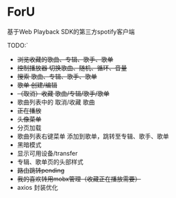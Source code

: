 # ForU

基于Web Playback SDK的第三方spotify客户端

TODO:`
- ~~浏览收藏的歌曲、专辑、歌手、歌单~~
- ~~控制播放器  切换歌曲、随机、循环、音量~~
- ~~搜索  歌曲、专辑、歌手、歌单~~
- ~~歌单  创建/编辑~~ 
- ~~（取消）收藏  歌曲/专辑/歌手/歌单~~
- 歌曲列表中的 取消/收藏 歌曲
- ~~正在播放~~
- ~~头像菜单~~
- 分页加载
- 歌曲列表右键菜单  添加到歌单，跳转至专辑、歌手、歌单
- 黑暗模式
- 显示可用设备/transfer
- 专辑、歌单页的头部样式
- ~~路由跳转pending~~
- ~~我的喜欢转用mobx管理（收藏正在播放需要）~~
- axios 封装优化